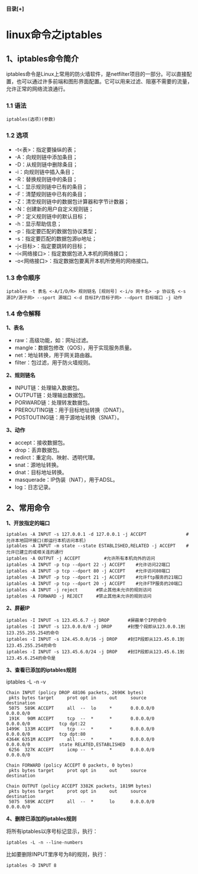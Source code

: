 <div class="BlogAnchor">
   <p>
   <b id="AnchorContentToggle" title="收起" style="cursor:pointer;">目录[+]</b>
   </p>
   
  <div class="AnchorContent" id="AnchorContent"> </div>
</div>


# linux命令之iptables

## 1、iptables命令简介

iptables命令是Linux上常用的防火墙软件，是netfilter项目的一部分。可以直接配置，也可以通过许多前端和图形界面配置。它可以用来过滤、阻塞不需要的流量，允许正常的网络流浪通行。

### 1.1 语法

	iptables(选项)(参数)

### 1.2 选项

- -t<表>：指定要操纵的表；
- -A：向规则链中添加条目；
- -D：从规则链中删除条目；
- -i：向规则链中插入条目；
- -R：替换规则链中的条目；
- -L：显示规则链中已有的条目；
- -F：清楚规则链中已有的条目；
- -Z：清空规则链中的数据包计算器和字节计数器；
- -N：创建新的用户自定义规则链；
- -P：定义规则链中的默认目标；
- -h：显示帮助信息；
- -p：指定要匹配的数据包协议类型；
- -s：指定要匹配的数据包源ip地址；
- -j<目标>：指定要跳转的目标；
- -i<网络接口>：指定数据包进入本机的网络接口；
- -o<网络接口>：指定数据包要离开本机所使用的网络接口。

### 1.3 命令顺序

	iptables -t 表名 <-A/I/D/R> 规则链名 [规则号] <-i/o 网卡名> -p 协议名 <-s 源IP/源子网> --sport 源端口 <-d 目标IP/目标子网> --dport 目标端口 -j 动作

### 1.4 命令解释

**1、表名**

- raw：高级功能，如：网址过滤。
- mangle：数据包修改（QOS），用于实现服务质量。
- net：地址转换，用于网关路由器。
- filter：包过滤，用于防火墙规则。

**2、规则链名**

- INPUT链：处理输入数据包。
- OUTPUT链：处理输出数据包。
- PORWARD链：处理转发数据包。
- PREROUTING链：用于目标地址转换（DNAT）。
- POSTOUTING链：用于源地址转换（SNAT）。

**3、动作**

- accept：接收数据包。
- drop：丢弃数据包。
- redirct：重定向、映射、透明代理。
- snat：源地址转换。
- dnat：目标地址转换。
- masquerade：IP伪装（NAT），用于ADSL。
- log：日志记录。

## 2、常用命令

**1、开放指定的端口**

	iptables -A INPUT -s 127.0.0.1 -d 127.0.0.1 -j ACCEPT               #允许本地回环接口(即运行本机访问本机)
	iptables -A INPUT -m state --state ESTABLISHED,RELATED -j ACCEPT    #允许已建立的或相关连的通行
	iptables -A OUTPUT -j ACCEPT         #允许所有本机向外的访问
	iptables -A INPUT -p tcp --dport 22 -j ACCEPT    #允许访问22端口
	iptables -A INPUT -p tcp --dport 80 -j ACCEPT    #允许访问80端口
	iptables -A INPUT -p tcp --dport 21 -j ACCEPT    #允许ftp服务的21端口
	iptables -A INPUT -p tcp --dport 20 -j ACCEPT    #允许FTP服务的20端口
	iptables -A INPUT -j reject       #禁止其他未允许的规则访问
	iptables -A FORWARD -j REJECT     #禁止其他未允许的规则访问

**2、屏蔽IP**

	iptables -I INPUT -s 123.45.6.7 -j DROP       #屏蔽单个IP的命令
	iptables -I INPUT -s 123.0.0.0/8 -j DROP      #封整个段即从123.0.0.1到123.255.255.254的命令
	iptables -I INPUT -s 124.45.0.0/16 -j DROP    #封IP段即从123.45.0.1到123.45.255.254的命令
	iptables -I INPUT -s 123.45.6.0/24 -j DROP    #封IP段即从123.45.6.1到123.45.6.254的命令是

**3、查看已添加的iptables规则**

iptables -L -n -v

	Chain INPUT (policy DROP 48106 packets, 2690K bytes)
	 pkts bytes target     prot opt in     out     source               destination         
	 5075  589K ACCEPT     all  --  lo     *       0.0.0.0/0            0.0.0.0/0           
	 191K   90M ACCEPT     tcp  --  *      *       0.0.0.0/0            0.0.0.0/0           tcp dpt:22
	1499K  133M ACCEPT     tcp  --  *      *       0.0.0.0/0            0.0.0.0/0           tcp dpt:80
	4364K 6351M ACCEPT     all  --  *      *       0.0.0.0/0            0.0.0.0/0           state RELATED,ESTABLISHED
	 6256  327K ACCEPT     icmp --  *      *       0.0.0.0/0            0.0.0.0/0           

	Chain FORWARD (policy ACCEPT 0 packets, 0 bytes)
	 pkts bytes target     prot opt in     out     source               destination         
	
	Chain OUTPUT (policy ACCEPT 3382K packets, 1819M bytes)
	 pkts bytes target     prot opt in     out     source               destination         
	 5075  589K ACCEPT     all  --  *      lo      0.0.0.0/0            0.0.0.0/0  

**4、删除已添加的iptables规则**

将所有iptables以序号标记显示，执行：

	iptables -L -n --line-numbers

比如要删除INPUT里序号为8的规则，执行：

	iptables -D INPUT 8